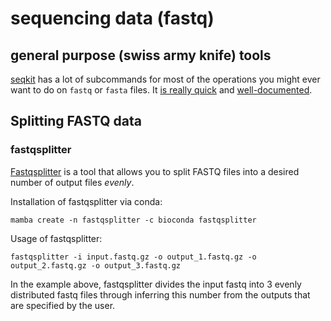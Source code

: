 # sequencing data (fastq)

## general purpose (swiss army knife) tools

[seqkit](https://bioinf.shenwei.me/seqkit/) has a lot of subcommands for most of the operations you might ever want to do on `fastq` or `fasta` files.
It [is really quick](http://bioinf.shenwei.me/seqkit/usage/#technical-details-and-guides-for-use) and [well-documented](https://bioinf.shenwei.me/seqkit/usage/).

## Splitting FASTQ data

### fastqsplitter

[Fastqsplitter](https://github.com/LUMC/fastqsplitter) is a tool that allows you to split FASTQ files into a desired number of output files _evenly_.

Installation of fastqsplitter via conda:
```
mamba create -n fastqsplitter -c bioconda fastqsplitter
```
Usage of fastqsplitter:
```
fastqsplitter -i input.fastq.gz -o output_1.fastq.gz -o output_2.fastq.gz -o output_3.fastq.gz
```
In the example above, fastqsplitter divides the input fastq into 3 evenly distributed fastq files through inferring this number from the outputs that are specified by the user.
